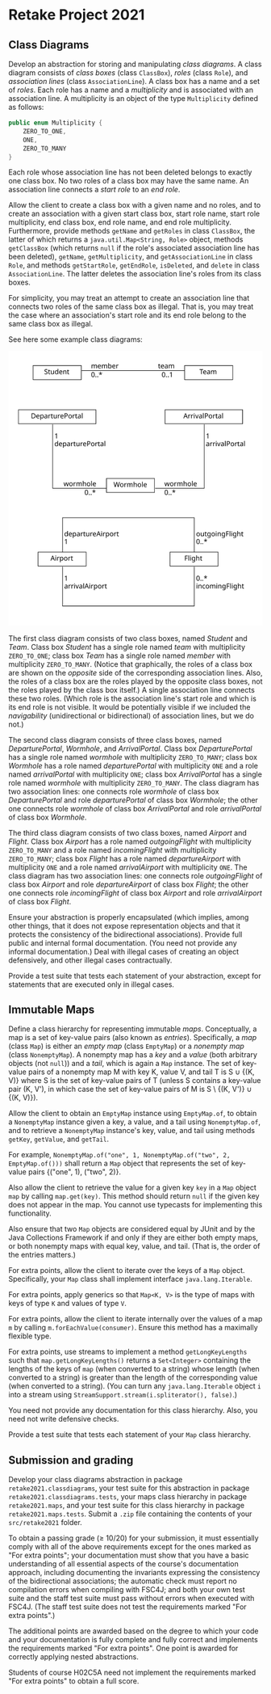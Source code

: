 # Retake Project 2021

## Class Diagrams

Develop an abstraction for storing and manipulating *class diagrams*. A class
diagram consists of *class boxes* (class `ClassBox`), *roles* (class `Role`), and *association lines* (class `AssociationLine`). A class
box has a name and a set of *roles*. Each role has a name and a *multiplicity*
and is associated with an association line. A multiplicity is an object of
the type `Multiplicity` defined as follows:
```java
public enum Multiplicity {
    ZERO_TO_ONE,
    ONE,
    ZERO_TO_MANY
}
```
Each role whose association line has not been deleted belongs to exactly one
class box. No two roles of a class box may have the same name.
An association line
connects a *start role* to an *end role*.

Allow the client to create a class box with a given name and no roles, and to create an association with a given start class box, start role name, start role multiplicity, end class box, end role name, and end role multiplicity. Furthermore, provide methods `getName` and `getRoles` in class `ClassBox`, the latter of which returns a `java.util.Map<String, Role>` object, methods `getClassBox` (which returns `null` if the role's associated association line has been deleted), `getName`, `getMultiplicity`, and `getAssociationLine` in class `Role`, and methods `getStartRole`, `getEndRole`, `isDeleted`, and `delete` in class `AssociationLine`. The latter deletes the association line's roles from its class boxes.

For simplicity, you may treat an attempt to create an association line that connects two roles of the same class box as illegal. That is, you may treat the case where an association's start role and its end role belong to the same class box as illegal.

See here some example class diagrams:

![Some example class diagrams](classDiagrams.svg)

The first class diagram consists of two class boxes, named *Student* and *Team*. Class box *Student* has a single role named *team* with multiplicity `ZERO_TO_ONE`; class box *Team* has a single role named *member* with multiplicity `ZERO_TO_MANY`. (Notice that graphically, the roles of a class box are shown on the *opposite* side of the corresponding association lines. Also, the roles of a class box are the roles played by the opposite class boxes, not the roles played by the class box itself.) A single association line connects these two roles. (Which role is the association line's start role and which is its end role is not visible. It would be potentially visible if we included the *navigability* (unidirectional or bidirectional) of association lines, but we do not.)

The second class diagram consists of three class boxes, named *DeparturePortal*, *Wormhole*, and *ArrivalPortal*. Class box *DeparturePortal* has a single role named *wormhole* with multiplicity `ZERO_TO_MANY`; class box *Wormhole* has a role named *departurePortal* with multiplicity `ONE` and a role named *arrivalPortal* with multiplicity `ONE`; class box *ArrivalPortal* has a single role named *wormhole* with multiplicity `ZERO_TO_MANY`. The class diagram has two association lines: one connects role *wormhole* of class box *DeparturePortal* and role *departurePortal* of class box *Wormhole*; the other one connects role *wormhole* of class box *ArrivalPortal* and role *arrivalPortal* of class box *Wormhole*.

The third class diagram consists of two class boxes, named *Airport* and *Flight*. Class box *Airport* has a role named *outgoingFlight* with multiplicity `ZERO_TO_MANY` and a role named *incomingFlight* with multiplicity `ZERO_TO_MANY`; class box *Flight* has a role named *departureAirport* with multiplicity `ONE` and a role named *arrivalAirport* with multiplicity `ONE`. The class diagram has two association lines: one connects role *outgoingFlight* of class box *Airport* and role *departureAirport* of class box *Flight*; the other one connects role *incomingFlight* of class box *Airport* and role *arrivalAirport* of class box *Flight*.

Ensure your abstraction is properly encapsulated (which implies, among other things, that it does not expose representation objects and that it protects the consistency of the bidirectional associations). Provide full public and internal formal documentation. (You need not provide any informal documentation.) Deal with illegal cases of creating an object defensively, and other illegal cases contractually.

Provide a test suite that tests each statement of your abstraction, except for statements that are executed only in illegal cases.

## Immutable Maps

Define a class hierarchy for representing immutable *maps*. Conceptually, a map is
a set of key-value pairs (also known as *entries*).
Specifically, a *map* (class `Map`) is either an *empty map* (class `EmptyMap`) or a *nonempty map* (class `NonemptyMap`). A nonempty map has a *key* and a *value* (both arbitrary objects (not `null`)) and a *tail*, which is again a `Map` instance. The set of key-value pairs of a nonempty map M with key K, value V, and tail T is S ∪ {(K, V)} where S is the set of key-value pairs of T (unless S contains a key-value pair (K, V'), in which case the set of key-value pairs of M is S \ {(K, V')} ∪ {(K, V)}).

Allow the client to obtain an `EmptyMap` instance using `EmptyMap.of`, to obtain a `NonemptyMap` instance given a key, a value, and a tail using `NonemptyMap.of`, and to retrieve a `NonemptyMap` instance's key, value, and tail using methods `getKey`, `getValue`, and `getTail`.

For example, `NonemptyMap.of("one", 1, NonemptyMap.of("two", 2, EmptyMap.of()))` shall return a `Map` object that represents the set of key-value pairs {("one", 1), ("two", 2)}.

Also allow the client to retrieve the value for a given key `key` in a `Map` object `map` by calling `map.get(key)`. This method should return `null` if the given key does not appear in the map. You cannot use typecasts for implementing this functionality.

Also ensure that two `Map` objects are considered equal by JUnit and by the Java Collections Framework if and only if they are either both empty maps, or both nonempty maps with equal key, value, and tail. (That is, the order of the entries matters.)

For extra points, allow the client to iterate over the keys of a `Map` object. Specifically, your `Map` class shall implement interface `java.lang.Iterable`.

For extra points, apply generics so that `Map<K, V>` is the type of maps with
keys of type `K` and values of type `V`.

For extra points, allow the client to iterate internally over the values of a map `m` by calling `m.forEachValue(consumer)`. Ensure this method has a maximally flexible type.

For extra points, use streams to implement a method `getLongKeyLengths` such
that `map.getLongKeyLengths()` returns a `Set<Integer>` containing the lengths
of the keys of `map` (when converted to a string) whose length (when converted
to a string) is greater than the length of the corresponding value (when
converted to a string). (You can turn any `java.lang.Iterable` object `i` into
a stream using `StreamSupport.stream(i.spliterator(), false)`.)

You need not provide any documentation for this class hierarchy. Also, you need not write defensive checks.

Provide a test suite that tests each statement of your `Map` class hierarchy.

## Submission and grading

Develop your class diagrams abstraction in package `retake2021.classdiagrams`, your test suite for this abstraction in package `retake2021.classdiagrams.tests`, your maps class hierarchy in package `retake2021.maps`, and your test suite for this class hierarchy in package `retake2021.maps.tests`. Submit a `.zip` file containing the contents of your `src/retake2021` folder.

To obtain a passing grade (≥ 10/20) for your submission, it must essentially
comply with all of the above requirements except for the ones marked as "For
extra points"; your documentation must show that you have a basic understanding
of all essential aspects of the course's documentation approach, including
documenting the invariants expressing the consistency of the bidirectional
associations; the automatic check must report no compilation errors when
compiling with FSC4J; and both your own test suite and the staff test suite
must pass without errors when executed with FSC4J. (The staff test suite does
not test the requirements marked "For extra points".)

The additional points are awarded based on the degree to which your code and your documentation is fully complete and fully correct and implements the requirements marked "For extra points". One point is awarded for correctly applying nested abstractions.

Students of course H02C5A need not implement the requirements marked "For extra points" to obtain a full score.
